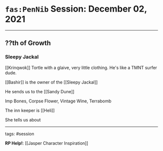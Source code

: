 # `fas:PenNib` Session: December 02, 2021
---

## ??th of Growth

### Sleepy Jackal
[[Krinqwok]] Tortle with a glaive, very little clothing. He's like a TMNT surfer dude.

[[Bashir]] is the owner of the [[Sleepy Jackal]]

He sends us to the [[Sandy Dune]]

Imp Bones, Corpse Flower, Vintage Wine, Terrabomb

The inn keeper is [[Heli]]

She tells us about 



---

tags: #session

**RP Help!**: [[Jasper Character Inspiration]]